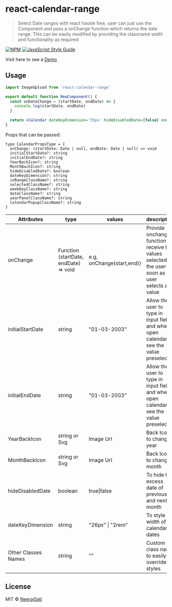 # react-calendar-range

> Select Date ranges with react hassle free, user can just use the Component and pass a onChange function which returns the date range.
> This can be easily modified by providing the classname width and functionality as required

[![NPM](https://img.shields.io/npm/v/react-calendar-range.svg)](https://www.npmjs.com/package/react-calendar-range) [![JavaScript Style Guide](https://img.shields.io/badge/code_style-standard-brightgreen.svg)](https://standardjs.com)

Visit here to see a [Demo](https://codesandbox.io/s/react-calendar-range-mcpfhw)

## Usage

```jsx
import ImageUpload from 'react-calendar-range'

export default function NewComponent() {
  const onDateChange = (startDate, endDate) => {
    console.log(startDate, endDate)
  }

  return <Calendar dateKeyDimension='35px' hideDisabledDate={false} onChange={onDateChange} />
}
```

Props that can be passed:

```
type CalendarPropsType = {
  onChange: (startDate: Date | null, endDate: Date | null) => void
  initialStartDate?: string
  initialEndDate?: string
  YearBackIcon?: string
  MonthBackIcon?: string
  hideDisabledDate?: boolean
  dateKeyDimension?: string
  inRangeClassName?: string
  selectedClassName?: string
  weekDayClassName?: string
  dateClassName?: string
  yearPanelClassName?: string
  calendarPopupClassName?: string
}
```

| Attributes          | type                                  | values                    | description                                                                                            |
| ------------------- | ------------------------------------- | ------------------------- | ------------------------------------------------------------------------------------------------------ |
| onChange            | Function (startDate, endDate) => void | e.g, onChange(start,end)} | Provide onchange function to receive the values selected by the user as soon as user selects any value |
| initialStartDate    | string                                | "01-03-2003"              | Allow the user to type in input field and when open calendar see the value preselected                 |
| initialEndDate      | string                                | "01-03-2003"              | Allow the user to type in input field and when open calendar see the value preselected                 |
| YearBackIcon        | string or Svg                         | Image Url                 | Back Icon to change year                                                                               |
| MonthBackIcon       | string or Svg                         | Image Url                 | Back Icon to change month                                                                              |
| hideDisabledDate    | boolean                               | true\|false               | To hide the excess date of previous and next month                                                     |
| dateKeyDimension    | string                                | "26px" \| "2rem"          | To style the width of calendar dates                                                                   |
| Other Classes Names | string                                | ""                        | Custom class name to easily override styles                                                            |

## License

MIT © [NeerajSati](https://github.com/NeerajSati)
